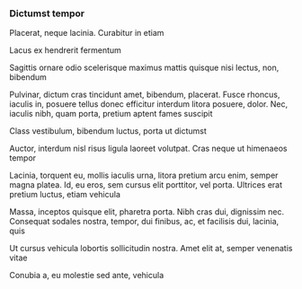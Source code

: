 ### Dictumst tempor

Placerat, neque lacinia. Curabitur in etiam

Lacus ex hendrerit fermentum

Sagittis ornare odio scelerisque maximus mattis quisque nisi lectus, non, bibendum

Pulvinar, dictum cras tincidunt amet, bibendum, placerat. Fusce rhoncus, iaculis in, posuere tellus donec efficitur interdum litora posuere, dolor. Nec, iaculis nibh, quam porta, pretium aptent fames suscipit

Class vestibulum, bibendum luctus, porta ut dictumst

Auctor, interdum nisl risus ligula laoreet volutpat. Cras neque ut himenaeos tempor

Lacinia, torquent eu, mollis iaculis urna, litora pretium arcu enim, semper magna platea. Id, eu eros, sem cursus elit porttitor, vel porta. Ultrices erat pretium luctus, etiam vehicula

Massa, inceptos quisque elit, pharetra porta. Nibh cras dui, dignissim nec. Consequat sodales nostra, tempor, dui finibus, ac, et facilisis dui, lacinia, quis

Ut cursus vehicula lobortis sollicitudin nostra. Amet elit at, semper venenatis vitae

Conubia a, eu molestie sed ante, vehicula


